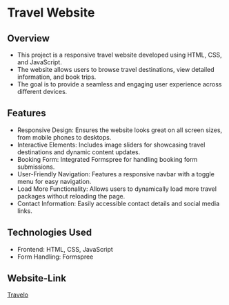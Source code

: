 # Travel Website

## Overview
- This project is a responsive travel website developed using HTML, CSS, and JavaScript.
- The website allows users to browse travel destinations, view detailed information, and book trips.
- The goal is to provide a seamless and engaging user experience across different devices.

## Features
- Responsive Design: Ensures the website looks great on all screen sizes, from mobile phones to desktops.
- Interactive Elements: Includes image sliders for showcasing travel destinations and dynamic content updates.
- Booking Form: Integrated Formspree for handling booking form submissions.
- User-Friendly Navigation: Features a responsive navbar with a toggle menu for easy navigation.
- Load More Functionality: Allows users to dynamically load more travel packages without reloading the page.
- Contact Information: Easily accessible contact details and social media links.

## Technologies Used
- Frontend: HTML, CSS, JavaScript
- Form Handling: Formspree

## Website-Link
[Travelo](https://minalmeshram28.github.io/Travel-Website/)
